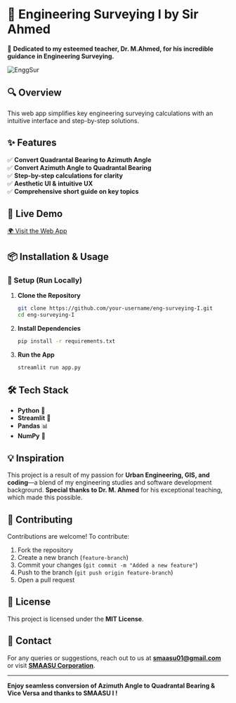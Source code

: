 
# **📐 Engineering Surveying I by Sir Ahmed**  

🚀 **Dedicated to my esteemed teacher, Dr. M.Ahmed, for his incredible guidance in Engineering Surveying.**  

![EnggSur](https://github.com/smaasui/Engg_Surveying-I/blob/main/media/cover.png)  


## **🔍 Overview**  
This web app simplifies key engineering surveying calculations with an intuitive interface and step-by-step solutions.

## **✨ Features**  
✅ **Convert Quadrantal Bearing to Azimuth Angle**  
✅ **Convert Azimuth Angle to Quadrantal Bearing**  
✅ **Step-by-step calculations for clarity**  
✅ **Aesthetic UI & intuitive UX**  
✅ **Comprehensive short guide on key topics**  

## **🔗 Live Demo**  
[🌍 Visit the Web App](https://engsur.streamlit.app/)  

## **📦 Installation & Usage**  

### **🔧 Setup (Run Locally)**  
1. **Clone the Repository**  
   ```bash
   git clone https://github.com/your-username/eng-surveying-I.git
   cd eng-surveying-I
   ```

2. **Install Dependencies**  
   ```bash
   pip install -r requirements.txt
   ```

3. **Run the App**  
   ```bash
   streamlit run app.py
   ```

## **🛠️ Tech Stack**  
- **Python** 🐍  
- **Streamlit** 🎈  
- **Pandas** 📊  
- **NumPy** 🔢  

## **💡 Inspiration**  
This project is a result of my passion for **Urban Engineering, GIS, and coding**—a blend of my engineering studies and software development background. **Special thanks to Dr. M. Ahmed** for his exceptional teaching, which made this possible.  

## 🤝 Contributing
Contributions are welcome! To contribute:
1. Fork the repository
2. Create a new branch (`feature-branch`)
3. Commit your changes (`git commit -m "Added a new feature"`)
4. Push to the branch (`git push origin feature-branch`)
5. Open a pull request

## 📜 License
This project is licensed under the **MIT License**.

## 💬 Contact
For any queries or suggestions, reach out to us at **[smaasu01@gmail.com](mailto:smaasu01@gmail.com)** or visit **[SMAASU Corporation](https://g.co/kgs/VvQB8W9)**.

---
 **Enjoy seamless conversion of Azimuth Angle to Quadrantal Bearing & Vice Versa and thanks to SMAASU I !** 
